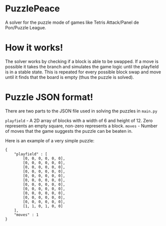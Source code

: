# PuzzlePeace
A solver for the puzzle mode of games like Tetris Attack/Panel de Pon/Puzzle League.

# How it works!
The solver works by checking if a block is able to be swapped. If a move is possible it takes the branch and simulates the game logic until the playfield is in a stable state. This is repeated for every possible block swap and move until it finds that the board is empty (thus the puzzle is solved).

# Puzzle JSON format!

There are two parts to the JSON file used in solving the puzzles in `main.py`

`playfield` - A 2D array of blocks with a width of 6 and height of 12. Zero represents an empty square, non-zero represents a block.
`moves` - Number of moves that the game suggests the puzzle can be beaten in.

Here is an example of a very simple puzzle:
```
{
    "playfield" : [
        [0, 0, 0, 0, 0, 0],
        [0, 0, 0, 0, 0, 0],
        [0, 0, 0, 0, 0, 0],
        [0, 0, 0, 0, 0, 0],
        [0, 0, 0, 0, 0, 0],
        [0, 0, 0, 0, 0, 0],
        [0, 0, 0, 0, 0, 0],
        [0, 0, 0, 0, 0, 0],
        [0, 0, 0, 0, 0, 0],
        [0, 0, 0, 0, 0, 0],
        [0, 0, 0, 0, 0, 0],
        [1, 1, 0, 1, 0, 0]
    ],
    "moves" : 1
}
```
